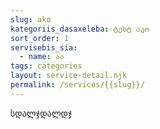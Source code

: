 ```yaml
---
slug: ako
kategoriis_dasaxeleba: ტესტ აკო
sort_order: 1
servisebis_sia:
  - name: აა
tags: categories
layout: service-detail.njk
permalink: /services/{{slug}}/
---
```

სდალჯდალდჯ
